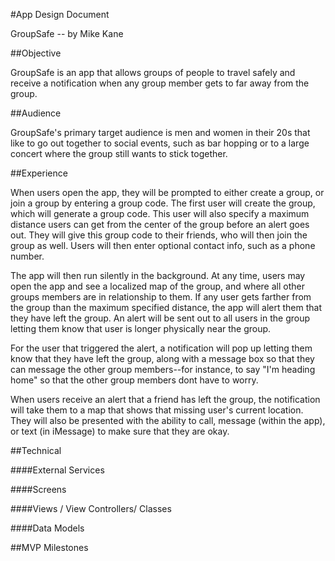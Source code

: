 #App Design Document 

GroupSafe -- by Mike Kane


##Objective

GroupSafe is an app that allows groups of people to travel safely and receive a notification when any group member gets to far away from the group. 

##Audience

GroupSafe's primary target audience is men and women in their 20s that like to go out together to social events, such as bar hopping or to a large concert where the group still wants to stick together. 

##Experience

When users open the app, they will be prompted to either create a group, or join a group by entering a group code.  The first user will create the group, which will generate a group code.  This user will also specify a maximum distance users can get from the center of the group before an alert goes out.  They will give this group code to their friends, who will then join the group as well.  Users will then enter optional contact info, such as a phone number.  

The app will then run silently in the background. At any time, users may open the app and see a localized map of the group, and where all other groups members are in relationship to them. If any user gets farther from the group than the maximum specified distance, the app will alert them that they have left the group.  An alert will be sent out to all users in the group letting them know that user is longer physically near the group.  

For the user that triggered the alert, a notification will pop up letting them know that they have left the group, along with a message box so that they can message the other group members--for instance, to say "I'm heading home" so that the other group members dont have to worry.  

When users receive an alert that a friend has left the group, the notification will take them to a map that shows that missing user's current location.  They will also be presented with the ability to call, message (within the app), or text (in iMessage) to make sure that they are okay.  


##Technical

####External Services

####Screens

####Views / View Controllers/ Classes

####Data Models

##MVP Milestones